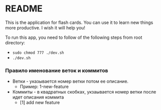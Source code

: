# README

This is the application for flash cards. You can use it to learn new things more productive. I wish it will help you! 

To run this app, you need to follow of the following steps from root directory:
* ``sudo chmod 777 ./dev.sh``
* ``./dev.sh``

### Правило именование веток и коммитов 

* Ветки - указывается номер ветки потом ее описание. 
  * Пример: 1-new-feature
* Коммиты - в квадратных скобках, укзаывается номер ветки после идет описания коммита 
  * [1] add new feature 
